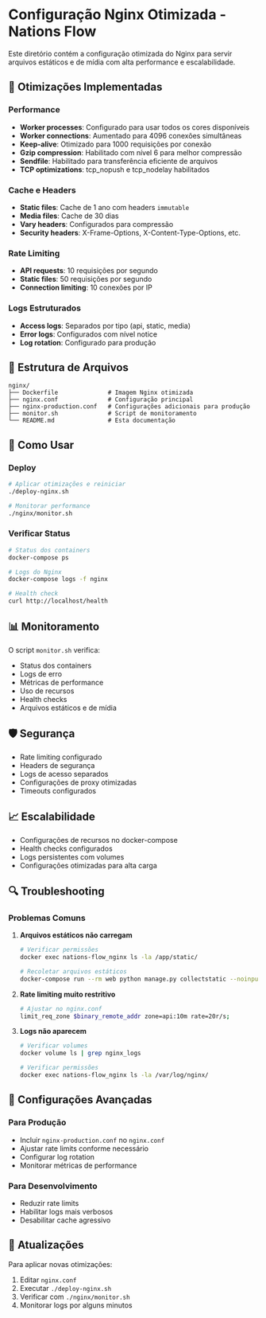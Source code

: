 # Configuração Nginx Otimizada - Nations Flow

Este diretório contém a configuração otimizada do Nginx para servir arquivos estáticos e de mídia com alta performance e escalabilidade.

## 🚀 Otimizações Implementadas

### Performance
- **Worker processes**: Configurado para usar todos os cores disponíveis
- **Worker connections**: Aumentado para 4096 conexões simultâneas
- **Keep-alive**: Otimizado para 1000 requisições por conexão
- **Gzip compression**: Habilitado com nível 6 para melhor compressão
- **Sendfile**: Habilitado para transferência eficiente de arquivos
- **TCP optimizations**: tcp_nopush e tcp_nodelay habilitados

### Cache e Headers
- **Static files**: Cache de 1 ano com headers `immutable`
- **Media files**: Cache de 30 dias
- **Vary headers**: Configurados para compressão
- **Security headers**: X-Frame-Options, X-Content-Type-Options, etc.

### Rate Limiting
- **API requests**: 10 requisições por segundo
- **Static files**: 50 requisições por segundo
- **Connection limiting**: 10 conexões por IP

### Logs Estruturados
- **Access logs**: Separados por tipo (api, static, media)
- **Error logs**: Configurados com nível notice
- **Log rotation**: Configurado para produção

## 📁 Estrutura de Arquivos

```
nginx/
├── Dockerfile              # Imagem Nginx otimizada
├── nginx.conf              # Configuração principal
├── nginx-production.conf   # Configurações adicionais para produção
├── monitor.sh              # Script de monitoramento
└── README.md               # Esta documentação
```

## 🔧 Como Usar

### Deploy
```bash
# Aplicar otimizações e reiniciar
./deploy-nginx.sh

# Monitorar performance
./nginx/monitor.sh
```

### Verificar Status
```bash
# Status dos containers
docker-compose ps

# Logs do Nginx
docker-compose logs -f nginx

# Health check
curl http://localhost/health
```

## 📊 Monitoramento

O script `monitor.sh` verifica:
- Status dos containers
- Logs de erro
- Métricas de performance
- Uso de recursos
- Health checks
- Arquivos estáticos e de mídia

## 🛡️ Segurança

- Rate limiting configurado
- Headers de segurança
- Logs de acesso separados
- Configurações de proxy otimizadas
- Timeouts configurados

## 📈 Escalabilidade

- Configurações de recursos no docker-compose
- Health checks configurados
- Logs persistentes com volumes
- Configurações otimizadas para alta carga

## 🔍 Troubleshooting

### Problemas Comuns

1. **Arquivos estáticos não carregam**
   ```bash
   # Verificar permissões
   docker exec nations-flow_nginx ls -la /app/static/
   
   # Recoletar arquivos estáticos
   docker-compose run --rm web python manage.py collectstatic --noinput
   ```

2. **Rate limiting muito restritivo**
   ```bash
   # Ajustar no nginx.conf
   limit_req_zone $binary_remote_addr zone=api:10m rate=20r/s;
   ```

3. **Logs não aparecem**
   ```bash
   # Verificar volumes
   docker volume ls | grep nginx_logs
   
   # Verificar permissões
   docker exec nations-flow_nginx ls -la /var/log/nginx/
   ```

## 📝 Configurações Avançadas

### Para Produção
- Incluir `nginx-production.conf` no `nginx.conf`
- Ajustar rate limits conforme necessário
- Configurar log rotation
- Monitorar métricas de performance

### Para Desenvolvimento
- Reduzir rate limits
- Habilitar logs mais verbosos
- Desabilitar cache agressivo

## 🔄 Atualizações

Para aplicar novas otimizações:
1. Editar `nginx.conf`
2. Executar `./deploy-nginx.sh`
3. Verificar com `./nginx/monitor.sh`
4. Monitorar logs por alguns minutos
